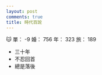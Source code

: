 ```yaml
---
layout: post
comments: true
title: 時代百說
---
```


:kissing_cat: 單： -9 婚： 756 年： 323 旅： 189

- 三十年
- 不忍回首
- 總是落後

